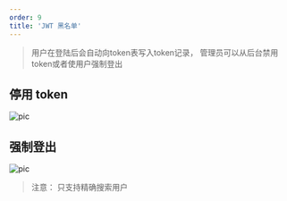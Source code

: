 ```yaml
---
order: 9
title: 'JWT 黑名单'
---
```


> 用户在登陆后会自动向token表写入token记录， 管理员可以从后台禁用token或者使用户强制登出

## 停用 token

![pic](/assets/block_token_zh.png)

## 强制登出

![pic](/assets/force_log_out_zh.png)

> 注意： 只支持精确搜索用户
